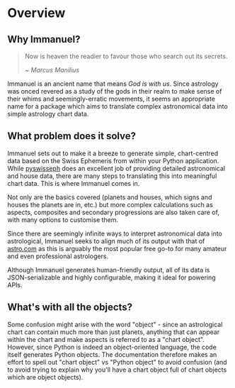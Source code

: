 # Overview

## Why Immanuel?

> Now is heaven the readier to favour those who search out its secrets.
>
> *~ Marcus Manilius*

Immanuel is an ancient name that means *God is with us*. Since astrology was onced revered as a study of the gods in their realm to make sense of their whims and seemingly-erratic movements, it seems an appropriate name for a package which aims to translate complex astronomical data into simple astrology chart data.

## What problem does it solve?

Immanuel sets out to make it a breeze to generate simple, chart-centred data based on the Swiss Ephemeris from within your Python application. While [pyswisseph](https://github.com/astrorigin/pyswisseph) does an excellent job of providing detailed astronomical and house data, there are many steps to translating this into meaningful chart data. This is where Immanuel comes in.

Not only are the basics covered (planets and houses, which signs and houses the planets are in, etc.) but more complex calculations such as aspects, composites and secondary progressions are also taken care of, with many options to customise them.

Since there are seemingly infinite ways to interpret astronomical data into astrological, Immanuel seeks to align much of its output with that of [astro.com](https://astro.com) as this is arguably the most popular free go-to for many amateur and even professional astrologers.

Although Immanuel generates human-friendly output, all of its data is JSON-serializable and highly configurable, making it ideal for powering APIs.

## What's with all the objects?

Some confusion might arise with the word "object" - since an astrological chart can contain much more than just planets, anything that can appear within the chart and make aspects is referred to as a "chart object". However, since Python is indeed an object-oriented language, the code itself generates Python objects. The documentation therefore makes an effort to spell out "chart object" vs "Python object" to avoid confusion (and to avoid trying to explain why you'll have a chart object full of chart objects which are object objects).
